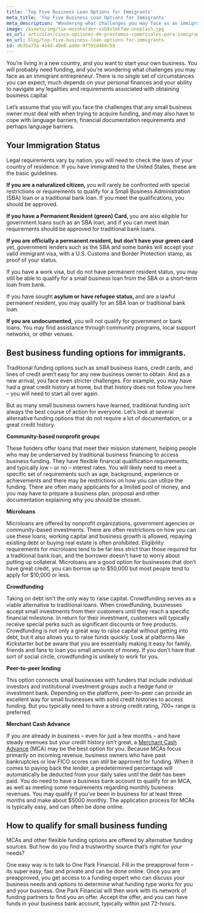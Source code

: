 ```yaml
---
title: 'Top Five Business Loan Options for Immigrants'
meta_title: 'Top Five Business Loan Options for Immigrants'
meta_description: 'Wondering what challenges you may face as an immigrant entrepreneur? Here''s what you need to know to obtain funding for your small business.'
image: /assets/img/tim-mossholder-sxb8stmtfaw-unsplash.jpg
es_url: articulos/cinco-opciones-de-prestamos-comerciales-para-inmigrantes
en_url: blog/top-five-business-loan-options-for-immigrants
id: d63ba73a-414d-49e8-adde-9ff91d460c58
---
```

<p>You&rsquo;re living in a new country, and you want to start your own business. You will probably need funding, and you&rsquo;re wondering what challenges you may face as an immigrant entrepreneur. There is no single set of circumstances you can expect, much depends on your personal finances and your ability to navigate any legalities and requirements associated with obtaining business capital.</p>

<p>Let&rsquo;s assume that you will you face the challenges that any small business owner must deal with when trying to acquire funding, and may also have to cope with language barriers, financial documentation requirements and perhaps language barriers.</p>

## Your Immigration Status
<p>Legal requirements vary by nation, you will need to check the laws of your country of residence. If you have immigrated to the United States, these are the basic guidelines.</p>

<p><strong>If you are a naturalized citizen, </strong>you will rarely be confronted with special restrictions or requirements to qualify for a Small Business Administration (SBA) loan or a traditional bank loan. If you meet the qualifications, you should be approved.</p>

<p><strong>If you have a Permanent Resident (green) Card, </strong>you are also eligible for government loans such as an SBA loan, and if you can meet loan requirements should be approved for traditional bank loans.</p>

<p><strong>If you are officially a permanent resident, but don&rsquo;t have your green card</strong> yet, government lenders such as the SBA and some banks will accept your valid immigrant visa, with a U.S. Customs and Border Protection stamp, as proof of your status.</p>

<p>If you have a work visa, but do not have permanent resident status, you may still be able to qualify for a small business loan from the SBA or a short-term loan from bank.</p>

<p>If you have sought<strong> asylum or have refugee status, </strong>and are a lawful permanent resident, you may qualify for an SBA loan or traditional bank loan.</p>

<p><strong>If you are undocumented,</strong> you will not qualify for government or bank loans. You may find assistance through community programs, local support networks, or other venues.</p>

## Best business funding options for immigrants.
<p>Traditional funding options such as small business loans, credit cards, and lines of credit aren&rsquo;t easy for any new business owner to obtain. And as a new arrival, you face even stricter challenges. For example, you may have had a great credit history at home, but that history does not follow you here &ndash; you will need to start all over again.</p>

<p>But as many small business owners have learned, traditional funding isn&rsquo;t always the best course of action for everyone. Let&rsquo;s look at several alternative funding options that do not require a lot of documentation, or a great credit history.</p>

<p><strong>Community-based nonprofit groups </strong></p>
<p>These funders offer loans that meet their mission statement, helping people who may be underserved by traditional business financing to access business funding. They have flexible financial qualification requirements, and typically low &ndash; or no &ndash; interest rates. You will likely need to meet a specific set of requirements such as age, background, experience or achievements and there may be restrictions on how you can utilize the funding. There are often many applicants for a limited pool of money, and you may have to prepare a business plan, proposal and other documentation explaining why you should be chosen.</p>

<p><strong>Microloans</strong></p>
<p>Microloans are offered by nonprofit organizations, government agencies or community-based investments. There are often restrictions on how you can use these loans; working capital and business growth is allowed, repaying existing debt or buying real estate is often prohibited. Eligibility requirements for microloans tend to be far less strict than those required for a traditional bank loan, and the borrower doesn&rsquo;t have to worry about putting up collateral. Microloans are a good option for businesses that don&rsquo;t have great credit, you can borrow up to $50,000 but most people tend to apply for $10,000 or less.</p>

<p><strong>Crowdfunding</strong></p>
<p>Taking on debt isn&rsquo;t the only way to raise capital. Crowdfunding serves as a viable alternative to traditional loans. When crowdfunding, businesses accept small investments from their customers until they reach a specific financial milestone. In return for their investment, customers will typically receive special perks such as significant discounts or free products. Crowdfunding is not only a great way to raise capital without getting into debt, but it also allows you to raise funds quickly. Look at platforms like Kickstarter but be aware that you are essentially making it easy for family, friends and fans to loan you small amounts of money. If you don&rsquo;t have that sort of social circle, crowdfunding is unlikely to work for you.</p>

<p><strong>Peer-to-peer lending</strong></p>
<p>This option connects small businesses with funders that include individual investors and institutional investment groups such a hedge fund or investment bank. Depending on the platform, peer-to-peer can provide an excellent way for small businesses with solid credit histories to access funding. But you typically need to have a strong credit rating, 700+ range is preferred.</p>

<p><strong>Merchant Cash Advance</strong></p>
<p>If you are already in business &ndash; even for just a few months &ndash; and have steady revenues but your credit history isn&rsquo;t great, a <a href="https://www.oneparkfinancial.com/blog/do-merchant-cash-advances-mca-provide-fast-business-cash">Merchant Cash Advance</a> (MCA) may be the best option for you. Because MCAs focus primarily on incoming revenue, business owners who have past bankruptcies or low FICO scores can still be approved for funding. When it comes to paying back the lender, a predetermined percentage will automatically be deducted from your daily sales until the debt has been paid. You do need to have a business bank account to qualify for an MCA, as well as meeting some requirements regarding monthly business revenues. You may qualify if you&rsquo;ve been in business for at least three months and make about $5000 monthly. The application process for MCAs is typically easy, and can often be done online.</p>

## How to qualify for small business funding
<p>MCAs and other flexible funding options are offered by alternative funding sources. But how do you find a trustworthy source that&rsquo;s right for your needs?</p>

<p>One easy way is to talk to One Park Financial. Fill in the preapproval form &ndash; its super easy, fast and private and can be done online. Once you are preapproved, you get access to a funding expert who can discuss your business needs and options to determine what funding type works for you and your business. One Park Financial will then work with its network of funding partners to find you an offer. Accept the offer, and you can have funds in your business bank account, typically within just 72-hours.</p>